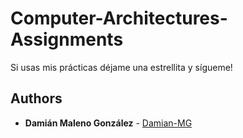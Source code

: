 # Computer-Architectures-Assignments

Si usas mis prácticas déjame una estrellita y sígueme!

## Authors

* **Damián Maleno González** - [Damian-MG](https://github.com/Damian-MG)

